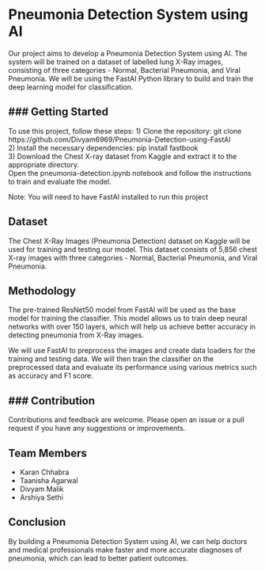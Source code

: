 
  <body>
    <h1>Pneumonia Detection System using AI</h1>
    <p>Our project aims to develop a Pneumonia Detection System using AI. The system will be trained on a dataset of labelled lung X-Ray images, consisting of three categories - Normal, Bacterial Pneumonia, and Viral Pneumonia. We will be using the FastAI Python library to build and train the deep learning model for classification.</p>
   <h2>### Getting Started</h2> 
<p>To use this project, follow these steps:
1) Clone the repository: git clone https://github.com/Divyam6969/Pneumonia-Detection-using-FastAI<br>
2) Install the necessary dependencies: pip install fastbook<br>
3) Download the Chest X-ray dataset from Kaggle and extract it to the appropriate directory.<br>
Open the pneumonia-detection.ipynb notebook and follow the instructions to train and evaluate the model.<br>

Note: You will need to have FastAI installed to run this project</p>
    <h2>Dataset</h2>
    <p>The Chest X-Ray Images (Pneumonia Detection) dataset on Kaggle will be used for training and testing our model. This dataset consists of 5,856 chest X-ray images with three categories - Normal, Bacterial Pneumonia, and Viral Pneumonia.</p>
    <h2>Methodology</h2>
    <p>The pre-trained ResNet50 model from FastAI will be used as the base model for training the classifier. This model allows us to train deep neural networks with over 150 layers, which will help us achieve better accuracy in detecting pneumonia from X-Ray images.</p>
    <p>We will use FastAI to preprocess the images and create data loaders for the training and testing data. We will then train the classifier on the preprocessed data and evaluate its performance using various metrics such as accuracy and F1 score.</p>
    <h2>### Contribution</h2>
<p>Contributions and feedback are welcome. Please open an issue or a pull request if you have any suggestions or improvements.
</p>
    <h2>Team Members</h2>
    <ul>
      <li>Karan Chhabra</li>
      <li>Taanisha Agarwal</li>
      <li>Divyam Malik</li>
      <li>Arshiya Sethi</li>
    </ul>
    <h2>Conclusion</h2>
    <p>By building a Pneumonia Detection System using AI, we can help doctors and medical professionals make faster and more accurate diagnoses of pneumonia, which can lead to better patient outcomes.</p>
  </body>
